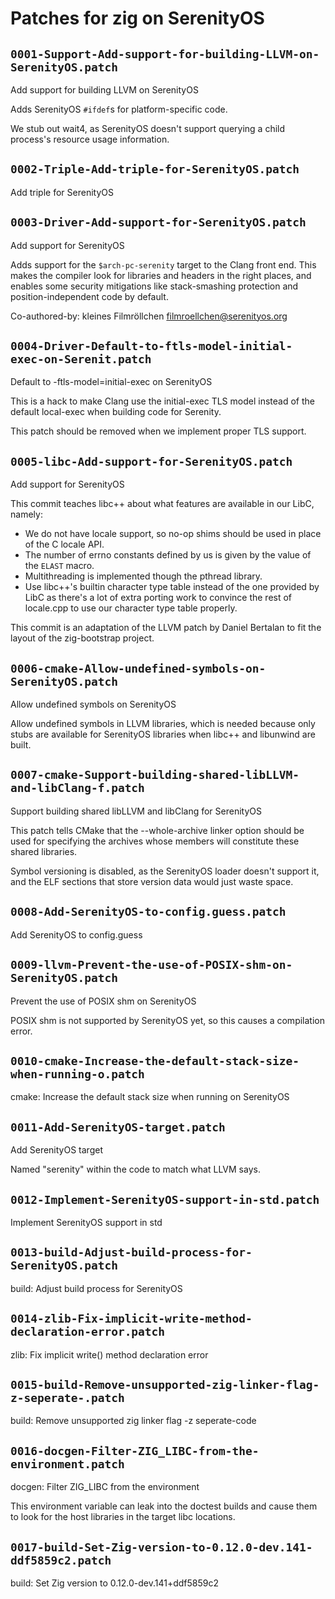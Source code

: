 # Patches for zig on SerenityOS

## `0001-Support-Add-support-for-building-LLVM-on-SerenityOS.patch`

Add support for building LLVM on SerenityOS

Adds SerenityOS `#ifdef`s for platform-specific code.

We stub out wait4, as SerenityOS doesn't support querying a child
process's resource usage information.

## `0002-Triple-Add-triple-for-SerenityOS.patch`

Add triple for SerenityOS


## `0003-Driver-Add-support-for-SerenityOS.patch`

Add support for SerenityOS

Adds support for the `$arch-pc-serenity` target to the Clang front end.
This makes the compiler look for libraries and headers in the right
places, and enables some security mitigations like stack-smashing
protection and position-independent code by default.

Co-authored-by: kleines Filmröllchen <filmroellchen@serenityos.org>

## `0004-Driver-Default-to-ftls-model-initial-exec-on-Serenit.patch`

Default to -ftls-model=initial-exec on SerenityOS

This is a hack to make Clang use the initial-exec TLS model instead of
the default local-exec when building code for Serenity.

This patch should be removed when we implement proper TLS support.

## `0005-libc-Add-support-for-SerenityOS.patch`

Add support for SerenityOS

This commit teaches libc++ about what features are available in our
LibC, namely:
* We do not have locale support, so no-op shims should be used in place
  of the C locale API.
* The number of errno constants defined by us is given by the value of
  the `ELAST` macro.
* Multithreading is implemented though the pthread library.
* Use libc++'s builtin character type table instead of the one provided
  by LibC as there's a lot of extra porting work to convince the rest of
  locale.cpp to use our character type table properly.

This commit is an adaptation of the LLVM patch by Daniel Bertalan to fit
the layout of the zig-bootstrap project.


## `0006-cmake-Allow-undefined-symbols-on-SerenityOS.patch`

Allow undefined symbols on SerenityOS

Allow undefined symbols in LLVM libraries, which is needed because only
stubs are available for SerenityOS libraries when libc++ and libunwind
are built.

## `0007-cmake-Support-building-shared-libLLVM-and-libClang-f.patch`

Support building shared libLLVM and libClang for SerenityOS

This patch tells CMake that the --whole-archive linker option should be
used for specifying the archives whose members will constitute these
shared libraries.

Symbol versioning is disabled, as the SerenityOS loader doesn't support
it, and the ELF sections that store version data would just waste space.

## `0008-Add-SerenityOS-to-config.guess.patch`

Add SerenityOS to config.guess


## `0009-llvm-Prevent-the-use-of-POSIX-shm-on-SerenityOS.patch`

Prevent the use of POSIX shm on SerenityOS

POSIX shm is not supported by SerenityOS yet, so this causes a
compilation error.

## `0010-cmake-Increase-the-default-stack-size-when-running-o.patch`

cmake: Increase the default stack size when running on SerenityOS


## `0011-Add-SerenityOS-target.patch`

Add SerenityOS target

Named "serenity" within the code to match what LLVM says.

## `0012-Implement-SerenityOS-support-in-std.patch`

Implement SerenityOS support in std


## `0013-build-Adjust-build-process-for-SerenityOS.patch`

build: Adjust build process for SerenityOS


## `0014-zlib-Fix-implicit-write-method-declaration-error.patch`

zlib: Fix implicit write() method declaration error


## `0015-build-Remove-unsupported-zig-linker-flag-z-seperate-.patch`

build: Remove unsupported zig linker flag -z seperate-code


## `0016-docgen-Filter-ZIG_LIBC-from-the-environment.patch`

docgen: Filter ZIG_LIBC from the environment

This environment variable can leak into the doctest builds and cause
them to look for the host libraries in the target libc locations.

## `0017-build-Set-Zig-version-to-0.12.0-dev.141-ddf5859c2.patch`

build: Set Zig version to 0.12.0-dev.141+ddf5859c2


